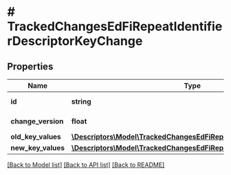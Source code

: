# # TrackedChangesEdFiRepeatIdentifierDescriptorKeyChange

## Properties

Name | Type | Description | Notes
------------ | ------------- | ------------- | -------------
**id** | **string** | Resource identifier | [optional]
**change_version** | **float** | Change version | [optional]
**old_key_values** | [**\Descriptors\Model\TrackedChangesEdFiRepeatIdentifierDescriptorKey**](TrackedChangesEdFiRepeatIdentifierDescriptorKey.md) |  | [optional]
**new_key_values** | [**\Descriptors\Model\TrackedChangesEdFiRepeatIdentifierDescriptorKey**](TrackedChangesEdFiRepeatIdentifierDescriptorKey.md) |  | [optional]

[[Back to Model list]](../../README.md#models) [[Back to API list]](../../README.md#endpoints) [[Back to README]](../../README.md)
